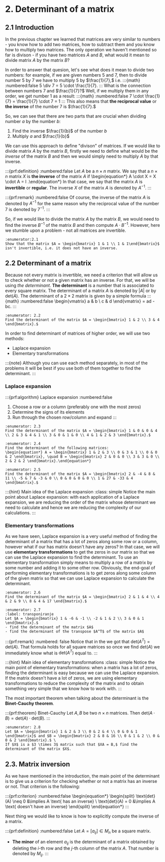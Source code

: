 # 2. Determinant of a matrix

## 2.1 Introduction
In the previous chapter we learned that matrices are very similar to numbers - you know how to add two matrices, how to subtract them and you know how to multiply two matrices. The only operation we haven't mentioned so far is divison - if you have two matrices $A$ and $B$, what would it mean to divide matrix $A$ by the matrix $B$?

In order to answer that quesion, let's see what does it mean to divide two numbers: for example, if we are given numbers $5$ and $7$, then to divide number $5$ by $7$ we have to multiply $5$ by $\frac{1}{7},$ i.e.
:::{math}
:numbered:false
5 \div 7 = 5 \cdot \frac{1}{7}.
:::
What is the connection between numbers $7$ and $\frac{1}{7}?$ Well, if we multiply them in any order, we get number $1$ as a result:
:::{math}
:numbered:false
7 \cdot \frac{1}{7} = \frac{1}{7} \cdot 7 = 1
:::
This also means that **the reciprocal value** or **the inverse** of the number $7$ is $\frac{1}{7}.$

So, we can see that there are two parts that are crucial when dividing number $a$ by the number $b$:
1. Find the inverse $\frac{1}{b}$ of the number $b$
2. Multiply $a$ and $\frac{1}{b}$

We can use this approach to define "divison" of matrices. If we would like to divide matrix $A$ by the matrix $B$, firstly we need to define what would be the *inverse* of the matrix $B$ and then we would simply need to multiply $A$ by that inverse.

:::{prf:definition}
:numbered:false
Let $A$ be a $n \times n$ matrix. We say that a $n \times n$ matrix $X$ is **the inverse** of the matrix $A$ if 
\begin{equation*} A \cdot X = X \cdot A = I .\end{equation*}
In that case, we say that the matrix $A$ is **invertible** or **regular**. The inverse $X$ of the matrix $A$ is denoted by $A^{-1}.$
:::

:::{prf:remark}
:numbered:false
Of course, the inverse of the matrix $A$ is denoted by $A^{-1}$ for the same reason why the reciprocal value of the number $7$ is denoted by $7^{-1}.$
:::

So, if we would like to divide the matrix $A$ by the matrix $B$, we would need to find the inverse $B^{-1}$ of the matrix $B$ and then compute $A \cdot B^{-1}.$ However, here we stumble upon a problem - not all matrices are invertible.

```{exercise}
:enumerator:2.1
Show that the matrix $A = \begin{bmatrix} 1 & 1 \\ 1 & 1\end{bmatrix}$ isn't invertible, i.e. it does not have an inverse.
```

## 2.2 Determinant of a matrix
Because not every matrix is invertible, we need a criterion that will allow us to check whether or not a given matrix has an inverse. For that, we will be using *the determinant*. **The determinant** is a number that is associated to every square matrix. The determinant of a matrix $A$ is denoted by $\lvert A \rvert$ or by $\text{det}(A).$ The determinant of a $2 \times 2$ matrix is given by a simple formula 
:::{math}
:numbered:false
\begin{vmatrix} a & b \\ c & d \end{vmatrix} = ad - bc.
:::

```{exercise}
:enumerator: 2.2
Find the determinant of the matrix $A = \begin{bmatrix} 1 & 2 \\ 3 & 4 \end{bmatrix}.$
```

In order to find determinant of matrices of higher order, we will use two methods:
- Laplace expansion
- Elementary transformations

:::{note}
Although you can use each method separately, in most of the problems it will be best if you use both of them together to find the determinant.
:::

### Laplace expansion

:::{prf:algorithm} Laplace expansion
:numbered:false
1. Choose a row or a column (preferably one with the most zeros)
2. Determine the signs of its elements
3. Run through the chosen row/column and expand
:::

```{exercise}
:enumerator: 2.3
Find the determinant of the matrix $A = \begin{bmatrix} 1 & 0 & 0 & 4 \\ 2 & 3 & 4 & 1 \\ 3 & 0 & 1 & 0 \\ 4 & 1 & 2 & 3 \end{bmatrix}.$
```

```{exercise}
:enumerator: 2.4
Find the determinant of the following matrices:
\begin{equation*} A = \begin{bmatrix} 1 & 2 & 3 \\ 0 & 3 & 1 \\ 0 & 0 & 2 \end{bmatrix}, \quad B = \begin{bmatrix} 2 & 0 & 0 \\ 3 & 3 & 0 \\ 2 & 2 & 2 \end{bmatrix}.\end{equation*}
```

```{exercise}
:enumerator: 2.5
Find the determinant of the matrix $A = \begin{bmatrix} 2 & -4 & 8 & 11 \\ -5 & 7 & -3 & 0 \\ 0 & 0 & 0 & 0 \\ 1 & 27 & -33 & 4 \end{bmatrix}.$
```


:::{hint} Main idea of the Laplace expansion
:class: simple
Notice the main point about Laplace expansion: with each application of a Laplace expansion, we are reducing the order of the matrix whose determinant we need to calculate and hence we are reducing the complexity of our calculations.
:::

### Elementary transformations
As we have seen, Laplace expansion is a very useful method of finding the determinant of a matrix that has a lot of zeros along some row or a column, however what if our has matrix doesn't have any zeros? In that case, we will use **elementary transformations** to get the zeros in our matrix so that we can use the Laplace expansion to find the determinant. To use an elementary transformation simply means to multiply a row of a matrix by some number and adding it to some other row. Obviously, the end-goal of performing elementary transformations is to get zeros along some column of the given matrix so that we can use Laplace expansion to calculate the determinant. 

```{exercise}
:enumerator: 2.6
Find the determinant of the matrix $A = \begin{bmatrix} 2 & 1 & 4 \\ 4 & 2 & 9 \\ 8 & 4 & 17 \end{bmatrix}.$
```

```{exercise}
:enumerator: 2.7
:label: transponiranje
Let $A = \begin{bmatrix} 1 & -6 & -1 \\ -2 & 1 & 2 \\ 3 & 0 & 1 \end{bmatrix}.$
- find the determinant of the matrix $A$
- find the determinant of the transpose $A^T$ of the matrix $A$
```

:::{prf:remark}
:numbered: false
Notice that in the [](#transponiranje) we got that $\text{det}(A^T) = \text{det}(A).$ That formula holds for all square matrices so once we find $\text{det}(A)$ we immediately know what is $\text{det}(A^T)$ equal to.
:::

:::{hint} Main idea of elementary transformations
:class: simple
Notice the main point of elementary transformations: when a matrix has a lot of zeros, finding the determinant is easy because we can use the Laplace expansion. If the matrix doesn't have a lot of zeros, we are using elementary transformations to reduce the complexity of the matrix and to obtain something very simple that we know how to work with.
:::

The most important theorem when talking about the determinant is the **Binet-Cauchy theorem**.

:::{prf:theorem} Binet-Cauchy
Let $A,B$ be two $n \times n$ matrices. Then $\text{det}(A \cdot B) = \text{det}(A) \cdot \text{det}(B).$
:::

```{exercise}
:enumerator: 2.8
Let $A = \begin{bmatrix} 1 & 2 & 3 \\ 0 & 2 & 4 \\ 0 & 0 & 1 \end{bmatrix}$ and $B = \begin{bmatrix} 2 & 8 & 16 \\ 0 & 1 & 2 \\ 0 & 0 & 2 \end{bmatrix}.$ \
If $X$ is a $3 \times 3$ matrix such that $XA = B,$ find the determinant of the matrix $X$.
```
## 2.3. Matrix inversion
As we have mentioned in the introduction, the main point of the determinant is to give us a criterion for checking whether or not a matrix has an inverse or not. That criterion is the following:

:::{prf:criterion}
:numbered:false
\begin{equation*} 
\begin{split}
\text{det}(A) \neq 0 &\implies A \text{ has an inverse} \\ 
\text{det}(A) = 0 &\implies A \text{ doesn't have an inverse}
\end{split}
\end{equation*}
:::

Next thing we would like to know is how to explicitly compute the inverse of a matrix. 

:::{prf:definition}
:numbered:false
Let $A = [a_{ij}] \in M_n$ be a square matrix. 
- **The minor** of an element $a_{ij}$ is the determinant of a matrix obtained by deleting the $i$-th row and the $j$-th column of the matrix $A$. That number is denoted by $M_{ij}$.
:::